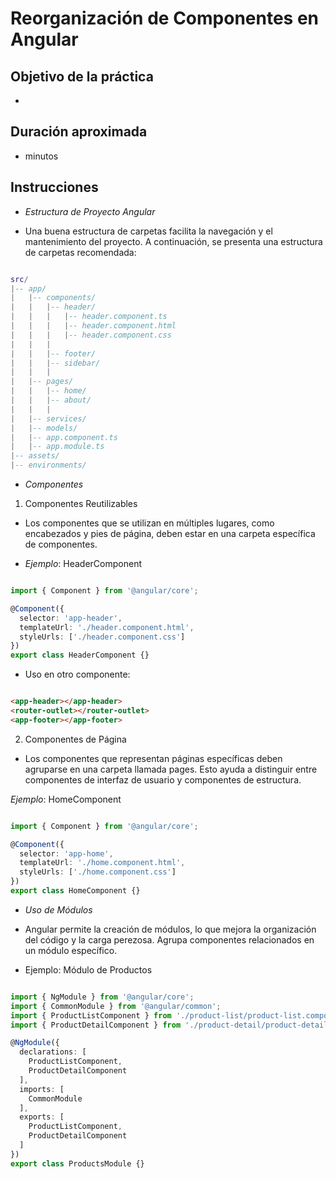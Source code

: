 # Reorganización de Componentes en Angular

## Objetivo de la práctica

-

## Duración aproximada
- minutos

## Instrucciones

- *Estructura de Proyecto Angular*

- Una buena estructura de carpetas facilita la navegación y el mantenimiento del proyecto. A continuación, se presenta una estructura de carpetas recomendada:

```lua

src/
|-- app/
|   |-- components/
|   |   |-- header/
|   |   |   |-- header.component.ts
|   |   |   |-- header.component.html
|   |   |   |-- header.component.css
|   |   |
|   |   |-- footer/
|   |   |-- sidebar/
|   |   |
|   |-- pages/
|   |   |-- home/
|   |   |-- about/
|   |   |
|   |-- services/
|   |-- models/
|   |-- app.component.ts
|   |-- app.module.ts
|-- assets/
|-- environments/
```

- *Componentes*

1. Componentes Reutilizables

- Los componentes que se utilizan en múltiples lugares, como encabezados y pies de página, deben estar en una carpeta específica de componentes.

- *Ejemplo*: HeaderComponent

```typescript

import { Component } from '@angular/core';

@Component({
  selector: 'app-header',
  templateUrl: './header.component.html',
  styleUrls: ['./header.component.css']
})
export class HeaderComponent {}
```

- Uso en otro componente:

```html

<app-header></app-header>
<router-outlet></router-outlet>
<app-footer></app-footer>
```

2. Componentes de Página
- Los componentes que representan páginas específicas deben agruparse en una carpeta llamada pages. Esto ayuda a distinguir entre componentes de interfaz de usuario y componentes de estructura.

*Ejemplo*: HomeComponent

```typescript

import { Component } from '@angular/core';

@Component({
  selector: 'app-home',
  templateUrl: './home.component.html',
  styleUrls: ['./home.component.css']
})
export class HomeComponent {}
```

- *Uso de Módulos*

- Angular permite la creación de módulos, lo que mejora la organización del código y la carga perezosa. Agrupa componentes relacionados en un módulo específico.

- Ejemplo: Módulo de Productos

```typescript

import { NgModule } from '@angular/core';
import { CommonModule } from '@angular/common';
import { ProductListComponent } from './product-list/product-list.component';
import { ProductDetailComponent } from './product-detail/product-detail.component';

@NgModule({
  declarations: [
    ProductListComponent,
    ProductDetailComponent
  ],
  imports: [
    CommonModule
  ],
  exports: [
    ProductListComponent,
    ProductDetailComponent
  ]
})
export class ProductsModule {}
